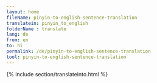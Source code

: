 ```yaml
---
layout: home
fileName: pinyin-to-english-sentence-translation
translatein: pinyin_to_english
folderName : translate
lang: de
from: en
to: hi
permalink: /de/pinyin-to-english-sentence-translation
tool: pinyin-to-english-sentence-translation
---
```

{% include section/translateinto.html %}